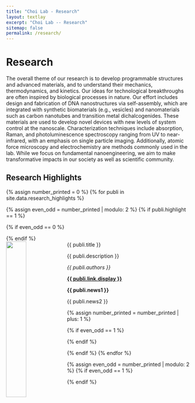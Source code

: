 ```yaml
---
title: "Choi Lab - Research"
layout: textlay
excerpt: "Choi Lab -- Research"
sitemap: false
permalink: /research/
---
```


# Research

The overall theme of our research is to develop programmable structures and advanced materials, and to understand their mechanics, thermodynamics, and kinetics. Our ideas for technological breakthroughs are often inspired by biological processes in nature. Our effort includes design and fabrication of DNA nanostructures via self-assembly, which are integrated with synthetic biomaterials (e.g., vesicles) and nanomaterials such as carbon nanotubes and transition metal dichalcogenides. These materials are used to develop novel devices with new levels of system control at the nanoscale. Characterization techniques include absorption, Raman, and photoluminescence spectroscopy ranging from UV to near-infrared, with an emphasis on single particle imaging. Additionally, atomic force microscopy and electrochemistry are methods commonly used in the lab. While we focus on fundamental nanoengineering, we aim to make transformative impacts in our society as well as scientific community.


## Research Highlights


{% assign number_printed = 0 %}
{% for publi in site.data.research_highlights %}

{% assign even_odd = number_printed | modulo: 2 %}
{% if publi.highlight == 1 %}

{% if even_odd == 0 %}
<div class="row">
{% endif %}

<div class="col-sm-6 clearfix">
 <div class="well">
  <pubtit>{{ publi.title }}</pubtit>
  <img src="{{ site.url }}{{ site.baseurl }}/images/teampic/{{ publi.image }}" class="img-responsive" width="33%" style="float: left" />
  <p>{{ publi.description }}</p>
  <p><em>{{ publi.authors }}</em></p>
  <p><strong><a href="{{ publi.link.url }}">{{ publi.link.display }}</a></strong></p>
  <p class="text-danger"><strong> {{ publi.news1 }}</strong></p>
  <p> {{ publi.news2 }}</p>
 </div>
</div>

{% assign number_printed = number_printed | plus: 1 %}

{% if even_odd == 1 %}
</div>
{% endif %}

{% endif %}
{% endfor %}

{% assign even_odd = number_printed | modulo: 2 %}
{% if even_odd == 1 %}
</div>
{% endif %}

<p> &nbsp; </p>


